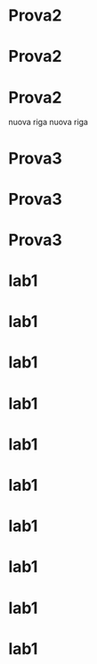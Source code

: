 # Prova2
# Prova2
# Prova2
nuova riga
nuova riga
# Prova3
# Prova3
# Prova3
# lab1
# lab1
# lab1
# lab1
# lab1
# lab1
# lab1
# lab1
# lab1
# lab1
